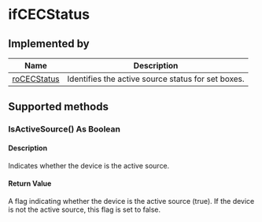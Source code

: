ifCECStatus
===========

Implemented by
--------------

| Name | Description |
| --- | --- |
| [roCECStatus](/docs/references/brightscript/components/rocecstatus.md "roCECStatus") | Identifies the active source status for set boxes. |

Supported methods
-----------------

### IsActiveSource() As Boolean

#### Description

Indicates whether the device is the active source.

#### Return Value

A flag indicating whether the device is the active source (true). If the device is not the active source, this flag is set to false.